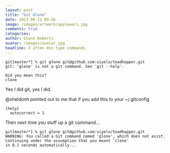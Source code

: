 ```yaml
---
layout: post
title: "Git Glone"
date: 2013-06-21 09:56
image: /images/artwork/applewars.jpg
comments: true
categories:
author: Glenn Roberts
avatar: /images/avatar.jpg
headline: I often mis-type commands.
---
```

```
git[master*] % git glone git@github.com:siyelo/toadhopper.git
git: 'glone' is not a git command. See 'git --help'.

Did you mean this?
clone
```
<!--more-->

Yes I did git, yes I did.

@sheldonh pointed out to me that if you add this to your ~/.gitconfig

```
[help]
  autocorrect = 1
```

Then next time you stuff up a git command...

```
git[master*] % git glone git@github.com:siyelo/toadhopper.git
WARNING: You called a Git command named 'glone', which does not exist.
Continuing under the assumption that you meant 'clone'
in 0.1 seconds automatically...
```

